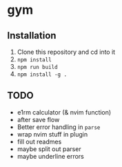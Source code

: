 # gym

## Installation

1. Clone this repository and cd into it
2. `npm install`
3. `npm run build`
4. `npm install -g .`

## TODO

- e1rm calculator (& nvim function)
- after save flow
- Better error handling in `parse`
- wrap nvim stuff in plugin
- fill out readmes
- maybe split out parser
- maybe underline errors
